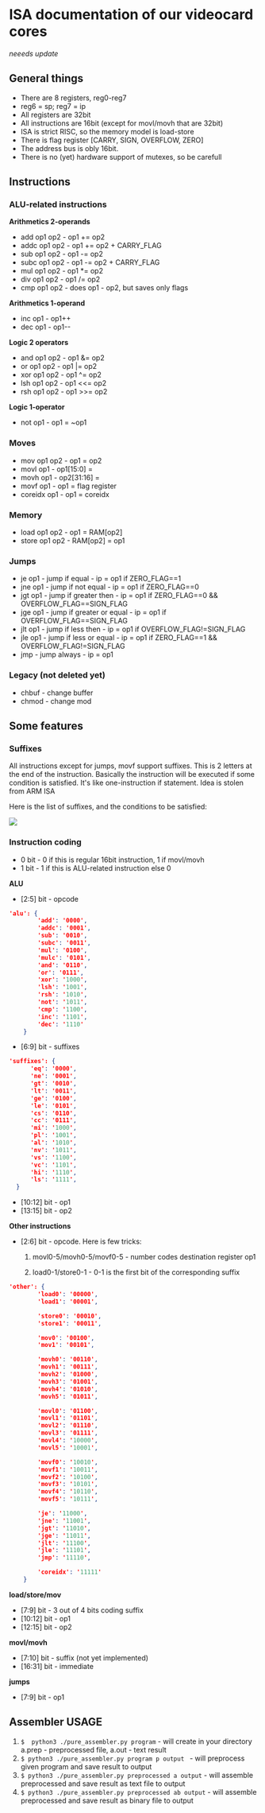 # ISA documentation of our videocard cores
*neeeds update*

## General things
- There are 8 registers, reg0-reg7
- reg6 = sp; reg7 = ip
- All registers are 32bit
- All instructions are 16bit (except for movl/movh that are 32bit)
- ISA is strict RISC, so the memory model is load-store
- There is flag register [CARRY, SIGN, OVERFLOW, ZERO]
- The address bus is obly 16bit.
- There is no (yet) hardware support of mutexes, so be carefull

## Instructions

### ALU-related instructions
**Arithmetics 2-operands**
- add op1 op2  - op1 += op2
- addc op1 op2 - op1 += op2 + CARRY_FLAG
- sub op1 op2  - op1 -= op2
- subc op1 op2 - op1 -= op2 + CARRY_FLAG
- mul op1 op2  - op1 *= op2
- div op1 op2  - op1 /= op2
- cmp op1 op2  - does op1 - op2, but saves only flags

**Arithmetics 1-operand**
- inc op1      - op1++
- dec op1      - op1--

**Logic 2 operators**
- and op1 op2 - op1 &= op2
- or op1 op2  - op1 |= op2
- xor op1 op2 - op1 ^= op2
- lsh op1 op2 - op1 <<= op2
- rsh op1 op2 - op1 >>= op2

**Logic 1-operator**
- not op1     - op1 = ~op1

### Moves
- mov op1 op2               - op1 = op2
- movl op1 <uint16 number>  - op1[15:0] = <number>
- movh op1 <uint16 number>  - op2[31:16] = <number>
- movf op1                  - op1 = flag register
- coreidx op1               - op1 = coreidx

### Memory
- load op1 op2  - op1 = RAM[op2]
- store op1 op2 - RAM[op2] = op1

### Jumps
- je op1  - jump if equal            - ip = op1 if ZERO_FLAG==1
- jne op1 - jump if not equal        - ip = op1 if ZERO_FLAG==0
- jgt op1 - jump if greater then     - ip = op1 if ZERO_FLAG==0 && OVERFLOW_FLAG==SIGN_FLAG
- jge op1 - jump if greater or equal - ip = op1 if OVERFLOW_FLAG==SIGN_FLAG
- jlt op1 - jump if less then        - ip = op1 if OVERFLOW_FLAG!=SIGN_FLAG
- jle op1 - jump if less or equal    - ip = op1 if ZERO_FLAG==1 && OVERFLOW_FLAG!=SIGN_FLAG
- jmp     - jump always              - ip = op1

### Legacy (not deleted yet)
- chbuf - change buffer
- chmod - change mod

## Some features

### Suffixes
All instructions except for jumps, movf support suffixes. This is 2 letters at the end of the instruction. Basically the instruction will be executed if some condition is satisfied. It's like one-instruction if statement. Idea is stolen from ARM ISA


Here is the list of suffixes, and the conditions to be satisfied:

![](../images/suffixes.jpg)

### Instruction coding
- 0 bit - 0 if this is regular 16bit instruction, 1 if movl/movh
- 1 bit - 1 if this is ALU-related instruction else 0

**ALU**
- [2:5] bit - opcode
```json
'alu': {
        'add': '0000',
        'addc': '0001',
        'sub': '0010',
        'subc': '0011',
        'mul': '0100',
        'mulc': '0101',
        'and': '0110',
        'or': '0111',
        'xor': '1000',
        'lsh': '1001',
        'rsh': '1010',
        'not': '1011',
        'cmp': '1100',
        'inc': '1101',
        'dec': '1110'
    }
```

- [6:9] bit - suffixes
```json
'suffixes': {
      'eq': '0000',
      'ne': '0001',
      'gt': '0010',
      'lt': '0011',
      'ge': '0100',
      'le': '0101',
      'cs': '0110',
      'cc': '0111',
      'mi': '1000',
      'pl': '1001',
      'al': '1010',
      'nv': '1011',
      'vs': '1100',
      'vc': '1101',
      'hi': '1110',
      'ls': '1111',
  }
```
- [10:12] bit - op1
- [13:15] bit - op2

**Other instructions**
- [2:6] bit - opcode. Here is few tricks:

    1) movl0-5/movh0-5/movf0-5 - number codes destination register op1

    2) load0-1/store0-1 - 0-1 is the first bit of the corresponding suffix  
```json
'other': {
        'load0': '00000',
        'load1': '00001',

        'store0': '00010',
        'store1': '00011',

        'mov0': '00100',
        'mov1': '00101',

        'movh0': '00110',
        'movh1': '00111',
        'movh2': '01000',
        'movh3': '01001',
        'movh4': '01010',
        'movh5': '01011',

        'movl0': '01100',
        'movl1': '01101',
        'movl2': '01110',
        'movl3': '01111',
        'movl4': '10000',
        'movl5': '10001',

        'movf0': '10010',
        'movf1': '10011',
        'movf2': '10100',
        'movf3': '10101',
        'movf4': '10110',
        'movf5': '10111',

        'je': '11000',
        'jne': '11001',
        'jgt': '11010',
        'jge': '11011',
        'jlt': '11100',
        'jle': '11101',
        'jmp': '11110',

        'coreidx': '11111'
    }
```

**load/store/mov**
- [7:9] bit   - 3 out of 4 bits coding suffix
- [10:12] bit - op1
- [12:15] bit - op2

**movl/movh**
- [7:10] bit  - suffix (not yet implemented)
- [16:31] bit - immediate

**jumps**
- [7:9] bit - op1


## Assembler USAGE
1) ```$  python3 ./pure_assembler.py program``` - will create in your directory a.prep - preprocessed file, a.out - text result
2) ```$ python3 ./pure_assembler.py program p output ``` -  will preprocess given program and save result to output
3) ```$ python3 ./pure_assembler.py preprocessed a output``` - will assemble preprocessed and save result as text file to output
4) ```$ python3 ./pure_assembler.py preprocessed ab output``` - will assemble preprocessed and save result as binary file to output